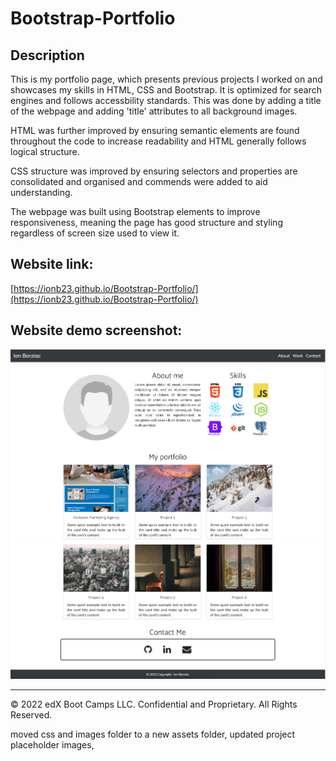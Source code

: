 # Bootstrap-Portfolio

## Description 

This is my portfolio page, which presents previous projects I worked on and showcases my skills in HTML, CSS and Bootstrap. It is optimized for search engines and follows accessbility standards. This was done by adding a title of the webpage and adding 'title' attributes to all background images. 

HTML was further improved by ensuring semantic elements are found throughout the code to increase readability and HTML generally follows logical structure.

CSS structure was improved by ensuring selectors and properties are consolidated and organised and commends were added to aid understanding.

The webpage was built using Bootstrap elements to improve responsiveness, meaning the page has good structure and styling regardless of screen size used to view it.

## Website link:

[https://ionb23.github.io/Bootstrap-Portfolio/](https://ionb23.github.io/Bootstrap-Portfolio/)

## Website demo screenshot:

![ScreenShot](/assets/images/website-demo-1.png)
![ScreenShot](/assets/images/website-demo-2.png)

---

© 2022 edX Boot Camps LLC. Confidential and Proprietary. All Rights Reserved.

moved css and images folder to a new assets folder, updated project placeholder images,
